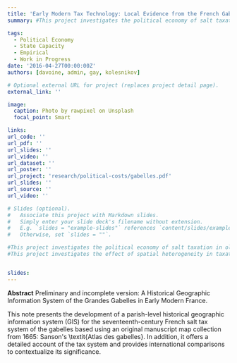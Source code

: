 ```yaml
---
title: 'Early Modern Tax Technology: Local Evidence from the French Gabelle (with Eva Davoine, Victor Gay & Igor Kolesnikov)'
summary: #This project investigates the political economy of salt taxation in old regime France.

tags:
  - Political Economy
  - State Capacity
  - Empirical
  - Work in Progress
date: '2016-04-27T00:00:00Z'
authors: [davoine, admin, gay, kolesnikov]

# Optional external URL for project (replaces project detail page).
external_link: ''

image:
  caption: Photo by rawpixel on Unsplash
  focal_point: Smart

links:
url_code: ''
url_pdf: ''
url_slides: ''
url_video: ''
url_dataset: ''
url_poster: ''
url_project: 'research/political-costs/gabelles.pdf'
url_slides: ''
url_source: ''
url_video: ''

# Slides (optional).
#   Associate this project with Markdown slides.
#   Simply enter your slide deck's filename without extension.
#   E.g. `slides = "example-slides"` references `content/slides/example-slides.md`.
#   Otherwise, set `slides = ""`.

#This project investigates the political economy of salt taxation in old regime France.
#This project investigates the effect of spatial heterogeneity in taxation on social conflict, using local variation in salt taxation in 18th-century France. 


slides:
---
```


**Abstract**
 Preliminary and incomplete version: A Historical Geographic Information System of the Grandes Gabelles in Early Modern France.

 This note presents the development of a parish-level historical geographic information system (GIS) for the seventeenth-century French salt tax system of the gabelles based using an original manuscript map collection from 1665: Sanson's \textit{Atlas des gabelles}. In addition, it offers a detailed account of the tax system and provides international comparisons to contextualize its significance.
  
